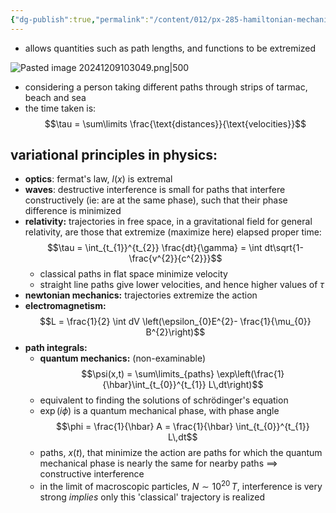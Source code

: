 ```yaml
---
{"dg-publish":true,"permalink":"/content/012/px-285-hamiltonian-mechanics-and-fluid-dynamics/b-variational-principles/px-285-b1-variational-principles/","created":"2024-11-25T10:50:32.000+00:00","updated":"2024-12-09T10:31:05.020+00:00"}
---
```


- allows quantities such as path lengths, and functions to be extremized 

![Pasted image 20241209103049.png|500](/img/user/pics/Pasted%20image%2020241209103049.png)

- considering a person taking different paths through strips of tarmac, beach and sea
- the time taken is: 
$$\tau = \sum\limits \frac{\text{distances}}{\text{velocities}}$$
## variational principles in physics:
- **optics**: fermat's law, $l(x)$ is extremal
- **waves**: destructive interference is small for paths that interfere constructively (ie: are at the same phase), such that their phase difference is minimized
- **relativity:** trajectories in free space, in a gravitational field for general relativity, are those that extremize (maximize here) elapsed proper time: 
$$\tau = \int_{t_{1}}^{t_{2}} \frac{dt}{\gamma} = \int dt\sqrt{1- \frac{v^{2}}{c^{2}}}$$
	- classical paths in flat space minimize velocity
	- straight line paths give lower velocities, and hence higher values of $\tau$
- **newtonian mechanics:** trajectories extremize the action
- **electromagnetism:** 
$$L = \frac{1}{2} \int dV \left(\epsilon_{0}E^{2}- \frac{1}{\mu_{0}} B^{2}\right)$$
- **path integrals:**
	- **quantum mechanics:** (non-examinable) 
	$$\psi(x,t) = \sum\limits_{paths} \exp\left(\frac{1}{\hbar}\int_{t_{0}}^{t_{1}} L\,dt\right)$$
	- equivalent to finding the solutions of schrödinger's equation
	- $\exp(i\phi)$ is a quantum mechanical phase, with phase angle 
	$$\phi = \frac{1}{\hbar} A = \frac{1}{\hbar} \int_{t_{0}}^{t_{1}} L\,dt$$
	- paths, $x(t)$, that minimize the action are paths for which the quantum mechanical phase is nearly the same for nearby paths $\implies$ constructive interference
	- in the limit of macroscopic particles, $N\sim10^{20}\,T$, interference is very strong $implies$ only this 'classical' trajectory is realized
